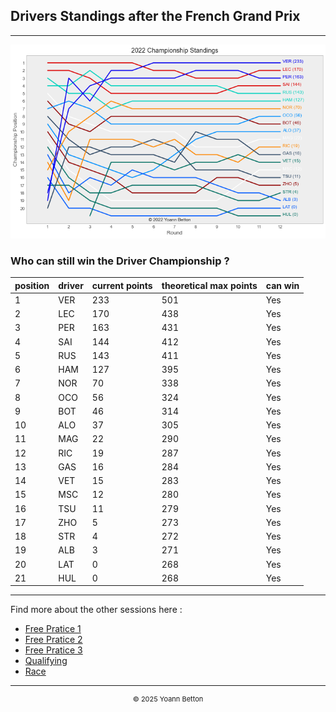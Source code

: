 ## Drivers Standings after the French Grand Prix

---

<img src="/output/2022-07-24_French_Grand_Prix/drivers_standings_championship_white.png?raw=true"/>

### Who can still win the Driver Championship ?

| position | driver | current points | theoretical max points | can win |
| -------- | ------ | -------------- | ---------------------- | ------- |
| 1        | VER    | 233            | 501                    | Yes     |
| 2        | LEC    | 170            | 438                    | Yes     |
| 3        | PER    | 163            | 431                    | Yes     |
| 4        | SAI    | 144            | 412                    | Yes     |
| 5        | RUS    | 143            | 411                    | Yes     |
| 6        | HAM    | 127            | 395                    | Yes     |
| 7        | NOR    | 70             | 338                    | Yes     |
| 8        | OCO    | 56             | 324                    | Yes     |
| 9        | BOT    | 46             | 314                    | Yes     |
| 10       | ALO    | 37             | 305                    | Yes     |
| 11       | MAG    | 22             | 290                    | Yes     |
| 12       | RIC    | 19             | 287                    | Yes     |
| 13       | GAS    | 16             | 284                    | Yes     |
| 14       | VET    | 15             | 283                    | Yes     |
| 15       | MSC    | 12             | 280                    | Yes     |
| 16       | TSU    | 11             | 279                    | Yes     |
| 17       | ZHO    | 5              | 273                    | Yes     |
| 18       | STR    | 4              | 272                    | Yes     |
| 19       | ALB    | 3              | 271                    | Yes     |
| 20       | LAT    | 0              | 268                    | Yes     |
| 21       | HUL    | 0              | 268                    | Yes     |

--- 

Find more about the other sessions here :
  - [Free Pratice 1](/page/FP1/2022-07-24_French_Grand_Prix)  
  - [Free Pratice 2](/page/FP2/2022-07-24_French_Grand_Prix) 
  - [Free Pratice 3](/page/FP3/2022-07-24_French_Grand_Prix)
  - [Qualifying](/page/Qualifying/2022-07-24_French_Grand_Prix) 
  - [Race](/page/Race/2022-07-24_French_Grand_Prix)

---

<div style="text-align: center">
  <p style="font-size:11px">&copy; 2025 Yoann Betton</p>
</div>

<!-- ---

<p style="font-size:11px">Page generated from <a href="https://github.com/yoannbtn/yoannbtn.github.io">github.com/yoannbtn</a>.</p> -->